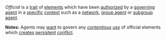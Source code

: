 *Official* is a [trait](https://github.com/gcassel/Modular-Organization-Terminology/blob/master/terms/trait.md) of [elements](https://github.com/gcassel/Modular-Organization-Terminology/blob/master/terms/element.md) which have been [authorized](https://github.com/gcassel/Modular-Organization-Terminology/blob/master/terms/authority.md) by a [governing](https://github.com/gcassel/Modular-Organization-Terminology/blob/master/terms/governance.md) [agent](https://github.com/gcassel/Modular-Organization-Terminology/blob/master/terms/agent.md) in a [specific](https://github.com/gcassel/Modular-Organization-Terminology/blob/master/terms/specific.md) [context](https://github.com/gcassel/Modular-Organization-Terminology/blob/master/terms/context.md) such as a [network](https://github.com/gcassel/Modular-Organization-Terminology/blob/master/terms/network.md), [group agent](https://github.com/gcassel/Modular-Organization-Terminology/blob/master/compound-terms/group-agent.md) or [subgroup agent](https://github.com/gcassel/Modular-Organization-Terminology/blob/master/compound-terms/subgroup-agent.md).

**Notes:**  Agents may [want](https://github.com/gcassel/Modular-Organization-Terminology/blob/master/terms/goal.md) to govern any *[contentious](https://github.com/gcassel/Modular-Organization-Terminology/blob/master/terms/contend.md) [use](https://github.com/gcassel/Modular-Organization-Terminology/blob/master/terms/use.md)* of official elements which [creates](https://github.com/gcassel/Modular-Organization-Terminology/blob/master/terms/create.md) [persistent](https://github.com/gcassel/Modular-Organization-Terminology/blob/master/terms/persist.md) [conflict](https://github.com/gcassel/Modular-Organization-Terminology/blob/master/terms/conflict.md).
